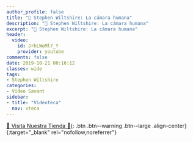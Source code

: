 ```yaml
---
author_profile: false
title: "🧠 Stephen Wiltshire: La cámara humana"
description: "🧠 Stephen Wiltshire: La cámara humana"
excerpt: "🧠 Stephen Wiltshire: La cámara humana"
header:
  video:
    id: JrhLWoMl7_Y
    provider: youtube
comments: false
date: 2019-10-21 00:16:12
classes: wide
tags:
- Stephen Wiltshire
categories:
- Vídeo Savant
sidebar:
- title: "Videoteca"
  nav: vteca
---
```


[🎁 Visita Nuestra Tienda 🎁](https://www.amazon.es/shop/cibercursos){: .btn .btn--warning .btn--large .align-center}{:target="_blank" rel="nofollow,noreferrer"}